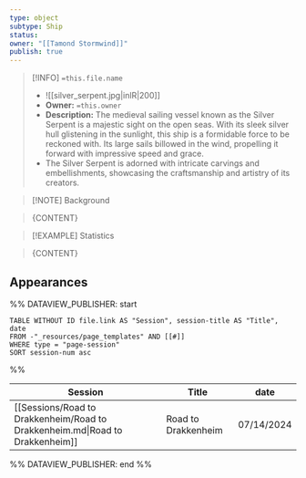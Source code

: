 ```yaml
---
type: object
subtype: Ship
status: 
owner: "[[Tamond Stormwind]]"
publish: true
---
```


>[!INFO] `=this.file.name`
>- ![[silver_serpent.jpg|inlR|200]]
>- **Owner:** `=this.owner`
> - **Description:** The medieval sailing vessel known as the Silver Serpent is a majestic sight on the open seas. With its sleek silver hull glistening in the sunlight, this ship is a formidable force to be reckoned with. Its large sails billowed in the wind, propelling it forward with impressive speed and grace.
> - The Silver Serpent is adorned with intricate carvings and embellishments, showcasing the craftsmanship and artistry of its creators.

>[!NOTE] Background

> {CONTENT}

>[!EXAMPLE] Statistics

> {CONTENT}

## Appearances
%% DATAVIEW_PUBLISHER: start
```dataview
TABLE WITHOUT ID file.link AS "Session", session-title AS "Title", date
FROM -"_resources/page_templates" AND [[#]]
WHERE type = "page-session"
SORT session-num asc
```
%%

| Session                                                                      | Title               | date       |
| ---------------------------------------------------------------------------- | ------------------- | ---------- |
| [[Sessions/Road to Drakkenheim/Road to Drakkenheim.md\|Road to Drakkenheim]] | Road to Drakkenheim | 07/14/2024 |

%% DATAVIEW_PUBLISHER: end %%